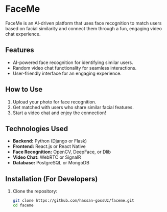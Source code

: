 # FaceMe

FaceMe is an AI-driven platform that uses face recognition to match users based on facial similarity and connect them through a fun, engaging video chat experience.

## Features
- AI-powered face recognition for identifying similar users.
- Random video chat functionality for seamless interactions.
- User-friendly interface for an engaging experience.

## How to Use
1. Upload your photo for face recognition.
2. Get matched with users who share similar facial features.
3. Start a video chat and enjoy the connection!

## Technologies Used
- **Backend:** Python (Django or Flask)
- **Frontend:** React.js or React Native
- **Face Recognition:** OpenCV, DeepFace, or Dlib
- **Video Chat:** WebRTC or SignalR
- **Database:** PostgreSQL or MongoDB

## Installation (For Developers)
1. Clone the repository:
   ```bash
   git clone https://github.com/hassan-gossUz/faceme.git
   cd faceme
